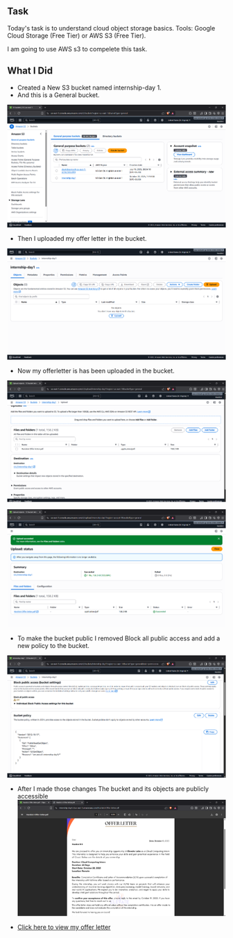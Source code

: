 ## Task

Today's task is to understand cloud object storage basics.
Tools: Google Cloud Storage (Free Tier) or AWS S3 (Free Tier).

I am going to use AWS s3 to compelete this task.

## What I Did 

- Created a New S3 bucket named internship-day 1.
- And this is a General bucket.


![Image 1](image1.png)

- Then I uploaded my offer letter in the bucket.

![Image 2](image2.png)

- Now my offerletter is has been uploaded in the bucket. 

![Image 3](image3.png)


![Image 4](image4.png)

- To make the bucket public I removed Block all public access and add a new policy to the bucket.

![Image 5](image5.png)

- After I made those changes The bucket and its objects are publicly accessible
![Image 6](image6.png)


- [Click here to view my offer letter](https://internship-day1.s3.us-east-1.amazonaws.com/Harshini+Offer+letter.pdf)

